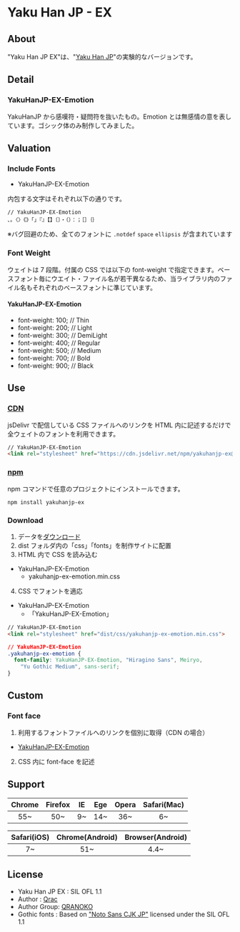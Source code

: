 # Yaku Han JP - EX

## About

"Yaku Han JP EX"は、"[Yaku Han JP][link-yakuhanjp-repo]"の実験的なバージョンです。

## Detail

### YakuHanJP-EX-Emotion

YakuHanJP から感嘆符・疑問符を抜いたもの。Emotion とは無感情の意を表しています。ゴシック体のみ制作してみました。

## Valuation

### Include Fonts

- YakuHanJP-EX-Emotion

内包する文字はそれぞれ以下の通りです。

```
// YakuHanJP-EX-Emotion
、。〈〉《》「」『』【】〔〕・（）：；［］｛｝
```

※バグ回避のため、全てのフォントに `.notdef` `space` `ellipsis` が含まれています

### Font Weight

ウェイトは 7 段階。付属の CSS では以下の font-weight で指定できます。ベースフォント毎にウエイト・ファイル名が若干異なるため、当ライブラリ内のファイル名もそれぞれのベースフォントに準じています。

#### YakuHanJP-EX-Emotion

- font-weight: 100; // Thin
- font-weight: 200; // Light
- font-weight: 300; // DemiLight
- font-weight: 400; // Regular
- font-weight: 500; // Medium
- font-weight: 700; // Bold
- font-weight: 900; // Black

## Use

### [CDN][link-jsdelivr]

jsDelivr で配信している CSS ファイルへのリンクを HTML 内に記述するだけで全ウェイトのフォントを利用できます。

```html
// YakuHanJP-EX-Emotion
<link rel="stylesheet" href="https://cdn.jsdelivr.net/npm/yakuhanjp-ex@0.1.0/dist/css/yakuhanjp-ex-emotion.min.css">
```

### [npm][link-npm]

npm コマンドで任意のプロジェクトにインストールできます。

```
npm install yakuhanjp-ex
```

### Download

1.  データを[ダウンロード][link-download]
2.  dist フォルダ内の「css」「fonts」を制作サイトに配置
3.  HTML 内で CSS を読み込む

- YakuHanJP-EX-Emotion
  - yakuhanjp-ex-emotion.min.css

4.  CSS でフォントを適応

- YakuHanJP-EX-Emotion
  - 「YakuHanJP-EX-Emotion」

```html
// YakuHanJP-EX-Emotion
<link rel="stylesheet" href="dist/css/yakuhanjp-ex-emotion.min.css">
```

```css
// YakuHanJP-EX-Emotion
.yakuhanjp-ex-emotion {
  font-family: YakuHanJP-EX-Emotion, "Hiragino Sans", Meiryo,
    "Yu Gothic Medium", sans-serif;
}
```

## Custom

### Font face

1.  利用するフォントファイルへのリンクを個別に取得（CDN の場合）

- [YakuHanJP-EX-Emotion](https://cdn.jsdelivr.net/npm/yakuhanjp-ex@0.1.0/dist/fonts/YakuHanJP-EX-Emotion/)

2.  CSS 内に font-face を記述

## Support

| Chrome | Firefox | IE  | Ege | Opera | Safari(Mac) |
| :----: | :-----: | :-: | :-: | :---: | :---------: |
|  55~   |   50~   | 9~  | 14~ |  36~  |     6~      |

| Safari(iOS) | Chrome(Android) | Browser(Android) |
| :---------: | :-------------: | :--------------: |
|     7~      |       51~       |       4.4~       |

## License

- Yaku Han JP EX : SIL OFL 1.1
- Author : [Qrac][link-twitter]
- Author Group: [QRANOKO][link-qranoko]
- Gothic fonts : Based on ["Noto Sans CJK JP"][link-notosans] licensed under the SIL OFL 1.1

[link-yakuhanjp-repo]: https://github.com/qrac/yakuhanjp
[link-download]: https://github.com/qrac/yakuhanjp-ex/archive/master.zip
[link-npm]: https://www.npmjs.com/package/yakuhanjp-ex
[link-jsdelivr]: https://cdn.jsdelivr.net/npm/yakuhanjp-ex/
[link-notosans]: https://www.google.com/get/noto/#sans-jpan
[link-notoserif]: https://www.google.com/get/noto/#serif-jpan
[link-roundedmplus1c]: http://jikasei.me/font/rounded-mplus/
[link-twitter]: https://twitter.com/Qrac_JP
[link-qranoko]: https://qranoko.jp
